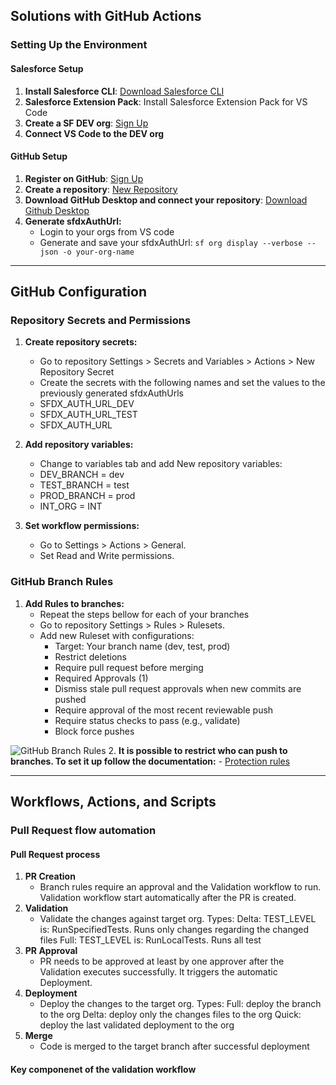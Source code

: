## Solutions with GitHub Actions

### Setting Up the Environment

#### Salesforce Setup

1. **Install Salesforce CLI**: [Download Salesforce CLI](https://developer.salesforce.com/tools/salesforcecli)
2. **Salesforce Extension Pack**: Install Salesforce Extension Pack for VS Code
3. **Create a SF DEV org**: [Sign Up](https://developer.salesforce.com/signup)
4. **Connect VS Code to the DEV org**

#### GitHub Setup

1. **Register on GitHub**: [Sign Up](https://github.com/join)
2. **Create a repository**: [New Repository](https://github.com/new)
3. **Download GitHub Desktop and connect your repository**: [Download Github Desktop](https://github.com/apps/desktop)
4. **Generate sfdxAuthUrl:**
   - Login to your orgs from VS code
   - Generate and save your sfdxAuthUrl:
   ```sf org display --verbose --json -o your-org-name ```

---

## GitHub Configuration

### Repository Secrets and Permissions

1. **Create repository secrets:**
   - Go to repository Settings > Secrets and Variables > Actions > New Repository Secret
   - Create the secrets with the following names and set the values to the previously generated sfdxAuthUrls
   - SFDX_AUTH_URL_DEV
   - SFDX_AUTH_URL_TEST
   - SFDX_AUTH_URL

2. **Add repository variables:**
   - Change to variables tab and add New repository variables:
   - DEV_BRANCH = dev
   - TEST_BRANCH = test
   - PROD_BRANCH = prod
   - INT_ORG = INT

3. **Set workflow permissions:**
   - Go to Settings > Actions > General.
   - Set Read and Write permissions.

### GitHub Branch Rules

1. **Add Rules to branches:**
   - Repeat the steps bellow for each of your branches
   - Go to repository Settings > Rules > Rulesets.
   - Add new Ruleset with configurations:
     - Target: Your branch name (dev, test, prod)
     - Restrict deletions
     - Require pull request before merging
     - Required Approvals (1)
     - Dismiss stale pull request approvals when new commits are pushed
     - Require approval of the most recent reviewable push
     - Require status checks to pass (e.g., validate)
     - Block force pushes

![GitHub Branch Rules](.github/images/githubRuleset.png)
2. **It is possible to restrict who can push to branches. To set it up follow the documentation:**
     - [Protection rules](https://docs.github.com/en/repositories/configuring-branches-and-merges-in-your-repository/managing-protected-branches/managing-a-branch-protection-rule)

---

## Workflows, Actions, and Scripts

### Pull Request flow automation

#### Pull Request process
1. **PR Creation**
   - Branch rules require an approval and the Validation workflow to run. Validation workflow start automatically after the PR is created.
2. **Validation**
   - Validate the changes against target org. Types:
        Delta: TEST_LEVEL is: RunSpecifiedTests. Runs only changes regarding the changed files
        Full: TEST_LEVEL is: RunLocalTests. Runs all test
3. **PR Approval**
   - PR needs to be approved at least by one approver after the Validation executes successfully. It triggers the automatic Deployment. 
4. **Deployment**
   - Deploy the changes to the target org. Types:
        Full: deploy the branch to the org
        Delta: deploy only the changes files to the org
        Quick: deploy the last validated deployment to the org
5. **Merge**
   - Code is merged to the target branch after successful deployment
#### Key componenet of the validation workflow
